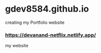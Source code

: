 # gdev8584.github.io
creating my Portfolio website

### https://devanand-netflix.netlify.app/
my website
